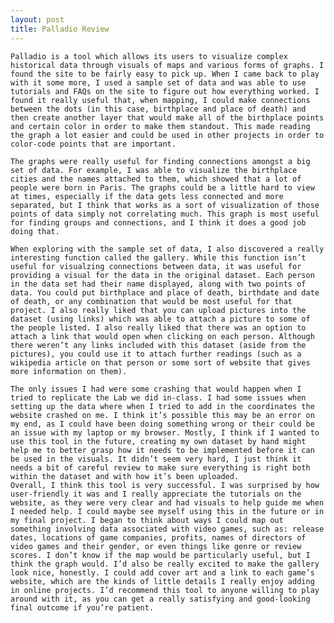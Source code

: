 ```yaml
---
layout: post
title: Palladio Review
---
```


	Palladio is a tool which allows its users to visualize complex historical data through visuals of maps and various forms of graphs. I found the site to be fairly easy to pick up. When I came back to play with it some more, I used a sample set of data and was able to use tutorials and FAQs on the site to figure out how everything worked. I found it really useful that, when mapping, I could make connections between the dots (in this case, birthplace and place of death) and then create another layer that would make all of the birthplace points and certain color in order to make them standout. This made reading the graph a lot easier and could be used in other projects in order to color-code points that are important.
	
	The graphs were really useful for finding connections amongst a big set of data. For example, I was able to visualize the birthplace cities and the names attached to them, which showed that a lot of people were born in Paris. The graphs could be a little hard to view at times, especially if the data gets less connected and more separated, but I think that works as a sort of visualization of those points of data simply not correlating much. This graph is most useful for finding groups and connections, and I think it does a good job doing that.
	
	When exploring with the sample set of data, I also discovered a really interesting function called the gallery. While this function isn’t useful for visualzing connections between data, it was useful for providing a visual for the data in the original dataset. Each person in the data set had their name displayed, along with two points of data. You could put birthplace and place of death, birthdate and date of death, or any combination that would be most useful for that project. I also really liked that you can upload pictures into the dataset (using links) which was able to attach a picture to some of the people listed. I also really liked that there was an option to attach a link that would open when clicking on each person. Although there weren’t any links included with this dataset (aside from the pictures), you could use it to attach further readings (such as a wikipedia article on that person or some sort of website that gives more information on them).
	
	The only issues I had were some crashing that would happen when I tried to replicate the Lab we did in-class. I had some issues when setting up the data where when I tried to add in the coordinates the website crashed on me. I think it’s possible this may be an error on my end, as I could have been doing something wrong or their could be an issue with my laptop or my browser. Mostly, I think if I wanted to use this tool in the future, creating my own dataset by hand might help me to better grasp how it needs to be implemented before it can be used in the visuals. It didn’t seem very hard, I just think it needs a bit of careful review to make sure everything is right both within the dataset and with how it’s been uploaded.
	Overall, I think this tool is very successful. I was surprised by how user-friendly it was and I really appreciate the tutorials on the website, as they were very clear and had visuals to help guide me when I needed help. I could maybe see myself using this in the future or in my final project. I began to think about ways I could map out something involving data associated with video games, such as: release dates, locations of game companies, profits, names of directors of video games and their gender, or even things like genre or review scores. I don’t know if the map would be particularly useful, but I think the graph would. I’d also be really excited to make the gallery look nice, honestly. I could add cover art and a link to each game’s website, which are the kinds of little details I really enjoy adding in online projects. I’d recommend this tool to anyone willing to play around with it, as you can get a really satisfying and good-looking final outcome if you’re patient.
